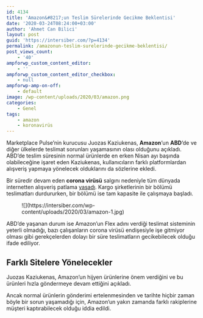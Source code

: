 ```yaml
---
id: 4134
title: 'Amazon&#8217;un Teslim Sürelerinde Gecikme Beklentisi'
date: '2020-03-24T08:24:00+03:00'
author: 'Ahmet Can Bilici'
layout: post
guid: 'https://intersiber.com/?p=4134'
permalink: /amazonun-teslim-surelerinde-gecikme-beklentisi/
post_views_count:
    - '40'
ampforwp_custom_content_editor:
    - ''
ampforwp_custom_content_editor_checkbox:
    - null
ampforwp-amp-on-off:
    - default
image: /wp-content/uploads/2020/03/amazon.png
categories:
    - Genel
tags:
    - amazon
    - koronavirüs
---
```


Marketplace Pulse’nin kurucusu Juozas Kaziukenas, **Amazon**‘un **ABD**‘de ve diğer ülkelerde teslimat sorunları yaşamasının olası olduğunu açıkladı. ABD’de teslim süresinin normal ürünlerde en erken Nisan ayı başında olabileceğine işaret eden Kaziukenas, kullanıcıların farklı platformlardan alışveriş yapmaya yönelecek olduklarını da sözlerine ekledi.

Bir süredir devam eden **corona virüsü** salgını nedeniyle tüm dünyada internetten alışveriş patlama [yaşadı](https://intersiber.com/turkiyede-e-ticaret-satislari-artti/). Kargo şirketlerinin bir bölümü teslimatları durdururken, bir bölümü ise tam kapasite ile çalışmaya başladı.

<figure class="wp-block-image size-large">![](https://intersiber.com/wp-content/uploads/2020/03/amazon-1.jpg)</figure>ABD’de yaşanan durum ise Amazon’un Flex adını verdiği teslimat sisteminin yeterli olmadığı, bazı çalışanların corona virüsü endişesiyle işe gitmiyor olması gibi gerekçelerden dolayı bir süre teslimatların gecikebilecek olduğu ifade ediliyor.

## Farklı Sitelere Yönelecekler

Juozas Kaziukenas, Amazon’un hijyen ürünlerine önem verdiğini ve bu ürünleri hızla göndermeye devam ettiğini açıkladı.

Ancak normal ürünlerin gönderimi ertelenmesinden ve tarihte hiçbir zaman böyle bir sorun yaşamadığı için, Amazon’un yakın zamanda farklı rakiplerine müşteri kaptırabilecek olduğu iddia edildi.